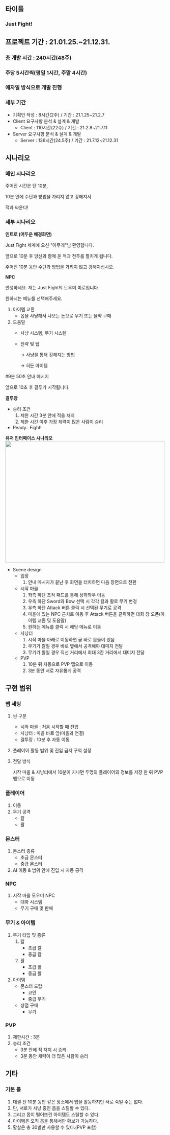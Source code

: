 ## 타이틀

### Just Fight!

## 프로젝트 기간 : 21.01.25.~21.12.31.

### 총 개발 시간 : 240시간(48주)

### 주당 5시간씩(평일 1시간, 주말 4시간)

### 애자일 방식으로 개발 진행

### 세부 기간
- 기획안 작성 : 8시간(2주) / 기간 : 21.1.25~21.2.7
- Client 요구사항 분석 & 설계 & 개발 
    - Client : 110시간(22주) / 기간 : 21.2.8~21.7.11
- Server 요구사항 분석 & 설계 & 개발
    - Server : 136시간(24.5주) / 기간 : 21.7.12~21.12.31

## 시나리오

### 메인 시나리오

주어진 시간은 단 10분,

10분 안에 수단과 방법을 가리지 않고 강해져서

적과 싸운다!

### 세부 시나리오

**인트로 (어두운 배경화면)** 

Just Fight 세계에 오신 "아무개"님 환영합니다. 

앞으로 10분 후 당신과 함께 온 적과 전투를 펼치게 됩니다. 

주어진 10분 동안 수단과 방법을 가리지 않고 강해지십시오.

**NPC**

안녕하세요. 저는 Just Fight의 도우미 미로입니다.

원하시는 메뉴를 선택해주세요.

1. 아이템 교환
    - 몹을 사냥해서 나오는 돈으로 무기 또는 물약 구매
2. 도움말
    - 사냥 시스템, 무기 시스템
    - 전략 및 팁

        → 사냥을 통해 강해지는 방법

        → 히든 아이템

#9분 50초 안내 메시지

앞으로 10초 후 결투가 시작됩니다. 

**결투장**

- 승리 조건
    1. 제한 시간 3분 안에 적을 처지
    2. 제한 시간 이후 가장 체력이 많은 사람이 승리
- Ready.. Fight!

**유저 인터페이스  시나리오**
<img src="https://user-images.githubusercontent.com/75019048/107335959-e8ccbf00-6afb-11eb-888a-6d4b3014b1ff.gif" width="500" height="380">

- Scene design
    - 입장
        1. 안내 메시지가 끝난 후 화면을 터치하면 다음 장면으로 전환
    - 시작 마을
        1. 좌측 하단 조작 패드를 통해 상하좌우 이동
        2. 우측 하단 Sword와 Bow 선택 시 각각 칼과 활로 무기 변경
        3. 우측 하단 Attack 버튼 클릭 시 선택된 무기로 공격
        4. 마을에 있는 NPC 근처로 이동 후 Attack 버튼을 클릭하면 대화 창 오픈(아이템 교환 및 도움말)
        5. 원하는 메뉴를 클릭 시 해당 메뉴로 이동
    - 사냥터
        1. 시작 마을 아래로 이동하면 곧 바로 몹들이 있음
        2. 무기가 칼일 경우 바로 옆에서 공격해야 대미지 전달
        3. 무기가 활일 경우 직선 거리에서 최대 3칸 거리에서 대미지 전달
    - PVP
        1. 10분 뒤 자동으로 PVP 맵으로 이동
        2. 3분 동안 서로 자유롭게 공격 

## 구현 범위

### 맵 세팅

1. 씬 구분
    - 시작 마을 : 처음 시작할 때 진입
    - 사냥터 : 마을 바로 앞(마을과 연결)
    - 결투장 : 10분 후 자동 이동
2. 플레이어 활동 범위 및 진입 금지 구역 설정
3. 전달 방식 

    시작 마을 & 사냥터에서 10분이 지나면 두명의 플레이어의 정보를 저장 한 뒤 PVP 맵으로 이동

### 플레이어

1. 이동
2. 무기 공격
    - 칼
    - 활

### 몬스터

1. 몬스터 종류
    - 초급 몬스터
    - 중급 몬스터
2. AI 이동 & 범위 안에 진입 시  자동 공격

### NPC

1. 시작 마을 도우미 NPC
    - 대화 시스템
    - 무기 구매 및 판매

### 무기 & 아이템

1. 무기 타입 및 종류
    1. 칼
        - 초급 칼
        - 중급 칼
    2. 활
        - 초급 활
        - 중급 활
2. 아이템
    - 몬스터 드랍
        - 코인
        - 중급 무기
    - 상점 구매
        - 무기

### PVP

1. 제한시간 : 3분
2. 승리 조건
    - 3분 안에 적 처지 시 승리
    - 3분 동안 체력이 더 많은 사람이 승리

## 기타

### 기본 룰

1. 대결 전 10분 동안 같은 장소에서 맵을 활동하지만 서로 죽일 수는 없다.
2. 단, 서로가 사냥 중인 몹을 스틸할 수 있다.
3. 그리고 몹이 떨어뜨린 아이템도 스틸할 수 있다.
4. 아이템은 오직 몹을 통해서만 확보가 가능하다.
5. 활살은 총 30발만 사용할 수 있다.(PVP 포함)
